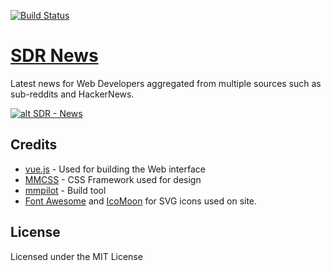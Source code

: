 [![Build Status](https://travis-ci.org/super-dev/SDR-News.svg?branch=master)](https://travis-ci.org/super-dev/SDR-News)

# [SDR News](https://news.superdevresources.com)

Latest news for Web Developers aggregated from multiple sources such as sub-reddits and HackerNews.

[![alt SDR - News](https://news.superdevresources.com/img/featured.png "News for Web Developers")](https://news.superdevresources.com)


## Credits

 - [vue.js](http://vuejs.org/) - Used for building the Web interface
 - [MMCSS](https://mmcss.kunruchcreations.com/) - CSS Framework used for design
 - [mmpilot](https://mmpilot.kunruchcreations.com/) - Build tool
 - [Font Awesome](http://fontawesome.io/) and [IcoMoon](https://icomoon.io/) for SVG icons used on site.

## License

Licensed under the MIT License
